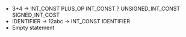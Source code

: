 - 3+4 -> INT_CONST PLUS_OP INT_CONST ? UNSIGNED_INT_CONST SIGNED_INT_COST
- IDENTIFIER -> 12abc -> INT_CONST IDENTIFIER
- Empty statement